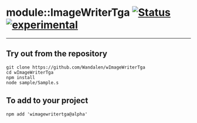 
# module::ImageWriterTga  [![Status](https://github.com/Wandalen/wImageWriterTga/workflows/publish/badge.svg)](https://github.com/Wandalen/wImageWriterTga/actions?query=workflow%3Apublish) [![experimental](https://img.shields.io/badge/stability-experimental-orange.svg)](https://github.com/emersion/stability-badges#experimental)

___

## Try out from the repository
```
git clone https://github.com/Wandalen/wImageWriterTga
cd wImageWriterTga
npm install
node sample/Sample.s
```

## To add to your project
```
npm add 'wimagewritertga@alpha'
```





